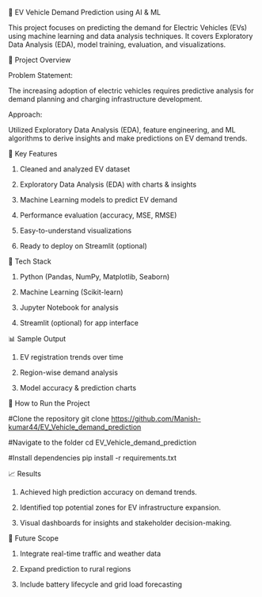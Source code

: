 🔌 EV Vehicle Demand Prediction using AI & ML

This project focuses on predicting the demand for Electric Vehicles (EVs) using machine learning and data analysis techniques. It covers Exploratory Data Analysis (EDA), model training, evaluation, and visualizations.


🧠 Project Overview

Problem Statement:

The increasing adoption of electric vehicles requires predictive analysis for demand planning and charging infrastructure development.

Approach:

Utilized Exploratory Data Analysis (EDA), feature engineering, and ML algorithms to derive insights and make predictions on EV demand trends.


🚀 Key Features

1. Cleaned and analyzed EV dataset

2. Exploratory Data Analysis (EDA) with charts & insights

3. Machine Learning models to predict EV demand

4. Performance evaluation (accuracy, MSE, RMSE)

5. Easy-to-understand visualizations

6. Ready to deploy on Streamlit (optional)


🧠 Tech Stack

1. Python (Pandas, NumPy, Matplotlib, Seaborn)

2. Machine Learning (Scikit-learn)

3. Jupyter Notebook for analysis

4. Streamlit (optional) for app interface


📊 Sample Output

1. EV registration trends over time

2. Region-wise demand analysis

3. Model accuracy & prediction charts


🚀 How to Run the Project

#Clone the repository 
git clone https://github.com/Manish-kumar44/EV_Vehicle_demand_prediction

#Navigate to the folder
cd EV_Vehicle_demand_prediction

#Install dependencies
pip install -r requirements.txt



📈 Results

1. Achieved high prediction accuracy on demand trends.

2. Identified top potential zones for EV infrastructure expansion.

3. Visual dashboards for insights and stakeholder decision-making.



📌 Future Scope

1. Integrate real-time traffic and weather data

2. Expand prediction to rural regions

3. Include battery lifecycle and grid load forecasting





